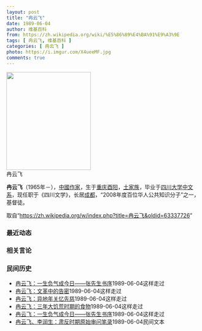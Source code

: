 ```yaml
---
layout: post
title: "冉云飞"
date: 1989-06-04
author: 维基百科
from: https://zh.wikipedia.org/wiki/%E5%86%89%E4%BA%91%E9%A3%9E
tags: [ 冉云飞, 维基百科 ]
categories: [ 冉云飞 ]
photo: https://i.imgur.com/X4ueeMF.jpg
comments: true
---
```

<div class="mw-parser-output"><div class="thumb tright"><div class="thumbinner" style="width:222px;"><a href="/wiki/File:Ran_Yunfei.JPG" class="image"><img alt="" src="//upload.wikimedia.org/wikipedia/commons/thumb/e/e4/Ran_Yunfei.JPG/220px-Ran_Yunfei.JPG" decoding="async" width="220" height="255" class="thumbimage" srcset="//upload.wikimedia.org/wikipedia/commons/thumb/e/e4/Ran_Yunfei.JPG/330px-Ran_Yunfei.JPG 1.5x, //upload.wikimedia.org/wikipedia/commons/thumb/e/e4/Ran_Yunfei.JPG/440px-Ran_Yunfei.JPG 2x" data-file-width="1429" data-file-height="1655"></a>  <div class="thumbcaption"><div class="magnify"><a href="/wiki/File:Ran_Yunfei.JPG" class="internal" title="Enlarge"></a></div>冉云飞</div></div></div>
<p><b>冉云飞</b>（1965年<span class="useeditintro" title="Template:BLP editintro">－</span>），<a href="/wiki/%E4%B8%AD%E5%8D%8E%E4%BA%BA%E6%B0%91%E5%85%B1%E5%92%8C%E5%9B%BD" title="中华人民共和国">中國</a><a href="/wiki/%E4%BD%9C%E5%AE%B6" title="作家">作家</a>，生于<a href="/wiki/%E9%87%8D%E5%BA%86" class="mw-redirect" title="重庆">重庆</a><a href="/wiki/%E9%85%89%E9%98%B3" class="mw-redirect" title="酉阳">酉阳</a>，<a href="/wiki/%E5%9C%9F%E5%AE%B6%E6%97%8F" title="土家族">土家族</a>，毕业于<a href="/wiki/%E5%9B%9B%E5%B7%9D%E5%A4%A7%E5%AD%A6" title="四川大学">四川大学</a><a href="/wiki/%E4%B8%AD%E6%96%87%E7%B3%BB" class="mw-redirect" title="中文系">中文系</a>，现任职于《四川文学》，长居<a href="/wiki/%E6%88%90%E9%83%BD" class="mw-redirect" title="成都">成都</a>，“2008年度百位华人公共知识分子”之一，基督徒。
</p>
</div><noscript><img src="//zh.wikipedia.org/wiki/Special:CentralAutoLogin/start?type=1x1" alt="" title="" width="1" height="1" style="border: none; position: absolute;"></noscript>
<div class="printfooter">取自“<a dir="ltr" href="https://zh.wikipedia.org/w/index.php?title=冉云飞&amp;oldid=63337726">https://zh.wikipedia.org/w/index.php?title=冉云飞&amp;oldid=63337726</a>”</div><div id="recent-news"><h3>最近动态</h3><ul></ul></div><div id="open-opinion"><h3>相关言论</h3><ul></ul></div><div id="mjls-record"><h3>民间历史</h3><ul><li><a href="https://nodebe4.github.io/mjlsh/1989-06-04/%E8%94%A1%E6%BA%B6-%E4%B8%80%E5%BF%B5%E4%B9%8B%E5%B7%AE-%E5%91%BD%E8%BF%90%E8%BF%A5%E5%BC%82-%E5%86%B3%E5%AE%9A22%E4%BD%8D%E4%B8%AD%E5%9B%BD%E5%86%9B%E4%BA%BA%E5%91%BD%E8%BF%90%E7%9A%845%E5%88%86%E9%92%9F/" title="冉云飞">冉云飞：一生负气成今日——张先生书序</a><time>1989-06-04</time><a class="tag">这样走过</a></li>
<li><a href="https://nodebe4.github.io/mjlsh/1989-06-04/%E5%86%89%E4%BA%91%E9%A3%9E-%E6%96%87%E9%9D%A9%E4%B8%AD%E7%9A%84%E5%91%8A%E5%AF%86/" title="冉云飞">冉云飞：文革中的告密</a><time>1989-06-04</time><a class="tag">这样走过</a></li>
<li><a href="https://nodebe4.github.io/mjlsh/1989-06-04/%E5%86%89%E4%BA%91%E9%A3%9E-%E5%BC%82%E5%9C%B0%E5%B9%B4%E5%85%B3%E5%BF%86%E5%85%88%E6%85%88/" title="冉云飞">冉云飞：异地年关忆先慈</a><time>1989-06-04</time><a class="tag">这样走过</a></li>
<li><a href="https://nodebe4.github.io/mjlsh/1989-06-04/%E5%86%89%E4%BA%91%E9%A3%9E-%E4%B8%89%E5%B9%B4%E5%A4%A7%E9%A5%A5%E8%8D%92%E6%97%B6%E6%9C%9F%E7%9A%84%E9%A3%9F%E7%89%A9/" title="冉云飞">冉云飞：三年大饥荒时期的食物</a><time>1989-06-04</time><a class="tag">这样走过</a></li>
<li><a href="https://nodebe4.github.io/mjlsh/1989-06-04/%E5%86%89%E4%BA%91%E9%A3%9E-%E4%B8%80%E7%94%9F%E8%B4%9F%E6%B0%94%E6%88%90%E4%BB%8A%E6%97%A5-%E5%BC%A0%E5%85%88%E7%94%9F%E4%B9%A6%E5%BA%8F/" title="冉云飞">冉云飞：一生负气成今日——张先生书序</a><time>1989-06-04</time><a class="tag">这样走过</a></li>
<li><a href="https://nodebe4.github.io/mjlsh/1989-06-04/%E5%86%89%E4%BA%91%E9%A3%9E-%E6%9D%8E%E6%B6%A6%E7%94%9F-%E8%82%83%E5%8F%8D%E6%97%B6%E6%9C%9F%E5%8E%9F%E5%A7%8B%E5%AE%A1%E9%97%AE%E7%AC%94%E5%BD%95/" title="冉云飞、李润生">冉云飞、李润生：肃反时期原始审问笔录</a><time>1989-06-04</time><a class="tag">民间文本</a></li>
</ul></div>